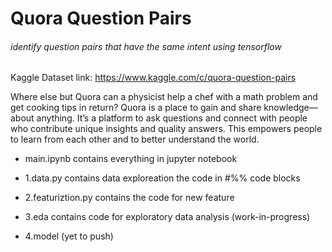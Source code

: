 # Quora Question Pairs
###### identify question pairs that have the same intent using tensorflow

Kaggle Dataset link: https://www.kaggle.com/c/quora-question-pairs

Where else but Quora can a physicist help a chef with a math problem and get cooking tips in return? Quora is a place to gain and share knowledge—about anything. It’s a platform to ask questions and connect with people who contribute unique insights and quality answers. This empowers people to learn from each other and to better understand the world.

- main.ipynb contains everything in jupyter notebook

- 1.data.py contains data exploreation the code in #%% code blocks
- 2.featuriztion.py contains the code for new feature
- 3.eda contains code for exploratory data analysis (work-in-progress)
- 4.model (yet to push)
